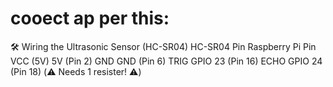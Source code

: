 # cooect ap per this:

🛠️ Wiring the Ultrasonic Sensor (HC-SR04)
HC-SR04 Pin	Raspberry Pi Pin
VCC (5V)  5V (Pin 2)
GND	GND   (Pin 6)
TRIG      GPIO 23 (Pin 16)
ECHO	  GPIO 24 (Pin 18) (⚠️ Needs 1 resister! ⚠️)

